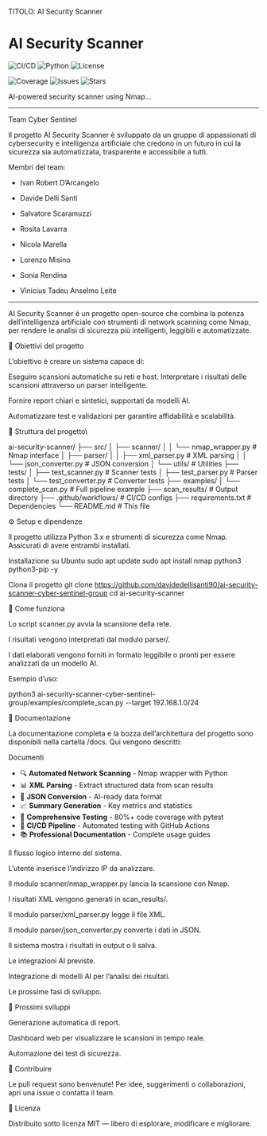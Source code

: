 TITOLO: AI Security Scanner

# AI Security Scanner

![CI/CD](https://github.com/davidedellisanti90/ai-security-scanner-cyber-sentinel-group/workflows/CI%2FCD%20Pipeline/badge.svg)
![Python](https://img.shields.io/badge/python-3.8%2B-blue)
![License](https://img.shields.io/badge/license-MIT-green)

![Coverage](https://img.shields.io/codecov/c/github/davidedellisanti90/ai-security-scanner-cyber-sentinel-group)
![Issues](https://img.shields.io/github/issues/davidedellisanti90/ai-security-scanner-cyber-sentinel-group)
![Stars](https://img.shields.io/github/stars/davidedellisanti90/ai-security-scanner-cyber-sentinel-group)

AI-powered security scanner using Nmap...

--------------------------------------------------------------
Team Cyber Sentinel

Il progetto AI Security Scanner è sviluppato da un gruppo di appassionati di cybersecurity e intelligenza artificiale che credono in un futuro in cui la sicurezza sia automatizzata, trasparente e accessibile a tutti.

Membri del team:

- Ivan Robert D’Arcangelo

- Davide Delli Santi

- Salvatore Scaramuzzi

- Rosita Lavarra

- Nicola Marella

- Lorenzo Misino

- Sonia Rendina

- Vinicius Tadeu Anselmo Leite

-----------------------------------------------------------------

AI Security Scanner è un progetto open-source che combina la potenza dell’intelligenza artificiale con strumenti di network scanning come Nmap, per rendere le analisi di sicurezza più intelligenti, leggibili e automatizzate.

🚀 Obiettivi del progetto

L’obiettivo è creare un sistema capace di:

Eseguire scansioni automatiche su reti e host.
Interpretare i risultati delle scansioni attraverso un parser intelligente.

Fornire report chiari e sintetici, supportati da modelli AI.

Automatizzare test e validazioni per garantire affidabilità e scalabilità.

🧩 Struttura del progetto\

ai-security-scanner/
├── src/
│   ├── scanner/
│   │   └── nmap_wrapper.py      # Nmap interface
│   ├── parser/
│   │   ├── xml_parser.py        # XML parsing
│   │   └── json_converter.py    # JSON conversion
│   └── utils/                    # Utilities
├── tests/
│   ├── test_scanner.py          # Scanner tests
│   ├── test_parser.py           # Parser tests
│   └── test_converter.py        # Converter tests
├── examples/
│   └── complete_scan.py         # Full pipeline example
├── scan_results/                # Output directory
├── .github/workflows/           # CI/CD configs
├── requirements.txt             # Dependencies
└── README.md                    # This file

⚙️ Setup e dipendenze

Il progetto utilizza Python 3.x e strumenti di sicurezza come Nmap.
Assicurati di avere entrambi installati.

Installazione su Ubuntu
sudo apt update
sudo apt install nmap python3 python3-pip -y

Clona il progetto
git clone https://github.com/davidedellisanti90/ai-security-scanner-cyber-sentinel-group
cd ai-security-scanner

🧠 Come funziona

Lo script scanner.py avvia la scansione della rete.

I risultati vengono interpretati dal modulo parser/.

I dati elaborati vengono forniti in formato leggibile o pronti per essere analizzati da un modello AI.

Esempio d’uso:


python3 ai-security-scanner-cyber-sentinel-group/examples/complete_scan.py --target 192.168.1.0/24


📘 Documentazione

La documentazione completa e la bozza dell’architettura del progetto sono disponibili nella cartella /docs.
Qui vengono descritti:

Documenti

- 🔍 **Automated Network Scanning** - Nmap wrapper with Python
- 📊 **XML Parsing** - Extract structured data from scan results
- 🔄 **JSON Conversion** - AI-ready data format
- 📈 **Summary Generation** - Key metrics and statistics
- 🧪 **Comprehensive Testing** - 80%+ code coverage with pytest
- 🚀 **CI/CD Pipeline** - Automated testing with GitHub Actions
- 📚 **Professional Documentation** - Complete usage guides

Il flusso logico interno del sistema.

L’utente inserisce l’indirizzo IP da analizzare.

Il modulo scanner/nmap_wrapper.py lancia la scansione con Nmap.

I risultati XML vengono generati in scan_results/.

Il modulo parser/xml_parser.py legge il file XML.

Il modulo parser/json_converter.py converte i dati in JSON.

Il sistema mostra i risultati in output o li salva. 

Le integrazioni AI previste.

Integrazione di modelli AI per l’analisi dei risultati.


Le prossime fasi di sviluppo.

🔮 Prossimi sviluppi

Generazione automatica di report.

Dashboard web per visualizzare le scansioni in tempo reale.

Automazione dei test di sicurezza.

🤝 Contribuire

Le pull request sono benvenute!
Per idee, suggerimenti o collaborazioni, apri una issue o contatta il team.

🧾 Licenza

Distribuito sotto licenza MIT — libero di esplorare, modificare e migliorare.
